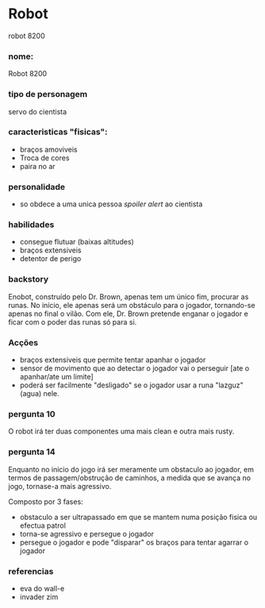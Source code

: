 # Robot
robot 8200

### nome:
Robot 8200

### tipo de personagem
servo do cientista

### caracteristicas "fisicas":
- braços amoviveis
- Troca de cores
- paira no ar

### personalidade
- so obdece a uma unica pessoa
*spoiler alert* ao cientista

### habilidades
- consegue flutuar (baixas altitudes)
- braços extensiveis
- detentor de perigo 

### backstory
 
Enobot, construído pelo Dr. Brown, apenas tem um único fim, procurar as runas. No início, ele apenas será um obstáculo para o jogador, tornando-se apenas no final o vilão. Com ele, Dr. Brown pretende enganar o jogador e ficar com o poder das runas só para si.

### Acções

- braços extensiveis que permite tentar apanhar o jogador
- sensor de movimento que ao detectar o jogador vai o perseguir [ate o apanhar/ate um limite]
- poderá ser facilmente "desligado" se o jogador usar a runa "lazguz"(agua) nele.


### pergunta 10
O robot irá ter duas componentes uma mais clean e outra mais rusty.

### pergunta 14
Enquanto no inicio do jogo irá ser meramente um obstaculo ao jogador, em termos de passagem/obstrução de caminhos, a medida que se avança no jogo, tornase-a mais agressivo.

Composto por 3 fases:
- obstaculo a ser ultrapassado em que se mantem numa posição fisica ou efectua patrol
- torna-se agressivo e persegue o jogador
- persegue o jogador e pode "disparar" os braços para tentar agarrar o jogador

### referencias

- eva do wall-e 
- invader zim 